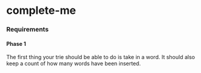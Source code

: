 # complete-me


### Requirements

#### Phase 1

The first thing your trie should be able to do is take in a word. It should also keep a count of how many words have been inserted.
